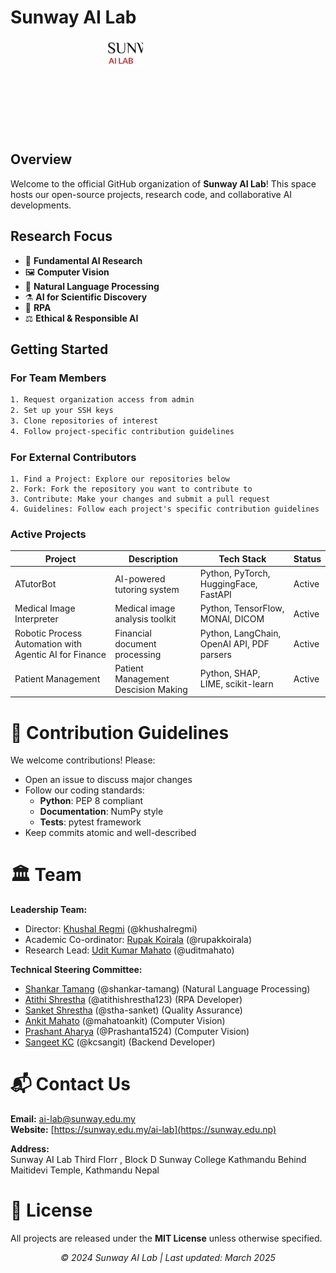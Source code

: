 # Sunway AI Lab

<div style="width: 200px; height: 150px; overflow: hidden; margin: 0 auto;">
    <img 
        src="SUNWAY_AI_LAB.png" 
        alt="Sunway AI Lab Logo" 
        style="width: 30%; height: 30%; object-fit: cover; object-position: center 70%;"
    />
</div>

## Overview

Welcome to the official GitHub organization of **Sunway AI Lab**! This space hosts our open-source projects, research code, and collaborative AI developments.

## Research Focus

- 🔬 **Fundamental AI Research**
- 🖼️ **Computer Vision**
- 📝 **Natural Language Processing**
- ⚗️ **AI for Scientific Discovery**
- 🤖 **RPA**
- ⚖️ **Ethical & Responsible AI**

## Getting Started

### For Team Members

```bash
1. Request organization access from admin
2. Set up your SSH keys
3. Clone repositories of interest
4. Follow project-specific contribution guidelines
```
### For External Contributors
```
1. Find a Project: Explore our repositories below
2. Fork: Fork the repository you want to contribute to
3. Contribute: Make your changes and submit a pull request
4. Guidelines: Follow each project's specific contribution guidelines
```

### Active Projects

| Project                                  | Description                           | Tech Stack                          | Status  |
|------------------------------------------|---------------------------------------|-------------------------------------|---------|
| ATutorBot                                | AI-powered tutoring system            | Python, PyTorch, HuggingFace, FastAPI | Active  |
| Medical Image Interpreter                | Medical image analysis toolkit        | Python, TensorFlow, MONAI, DICOM    | Active  |
| Robotic Process Automation with Agentic AI for Finance | Financial document processing | Python, LangChain, OpenAI API, PDF parsers | Active  |
| Patient Management              | Patient Management Descision Making        | Python, SHAP, LIME, scikit-learn    | Active    |

# 📜 Contribution Guidelines

We welcome contributions! Please:

- Open an issue to discuss major changes
- Follow our coding standards:
  - **Python**: PEP 8 compliant
  - **Documentation**: NumPy style
  - **Tests**: pytest framework
- Keep commits atomic and well-described

# 🏛️ Team

**Leadership Team:**
- Director: [Khushal Regmi](https://github.com/khushalregmi) (@khushalregmi)
- Academic Co-ordinator: [Rupak Koirala](https://github.com/rupakkoirala) (@rupakkoirala)
- Research Lead: [Udit Kumar Mahato](https://github.com/uditmahato) (@uditmahato)

**Technical Steering Committee:**
- [Shankar Tamang](https://github.com/shankar-tamang) (@shankar-tamang) (Natural Language Processing)
- [Atithi Shrestha](https://github.com/atithishrestha123) (@atithishrestha123) (RPA Developer)
- [Sanket Shrestha](https://github.com/stha-sanket) (@stha-sanket) (Quality Assurance)
- [Ankit Mahato](https://github.com/mahatoankit) (@mahatoankit) (Computer Vision)
- [Prashant Aharya](https://github.com/Prashanta1524) (@Prashanta1524) (Computer Vision)
- [Sangeet KC](https://github.com/kcsangit) (@kcsangit) (Backend Developer)

# 📬 Contact Us

**Email:** [ai-lab@sunway.edu.my](mailto:ailab@sunway.edu.np)  
**Website:** [https://sunway.edu.my/ai-lab](https://sunway.edu.np)  

**Address:**  
Sunway AI Lab
Third Florr , Block D
Sunway College Kathmandu
Behind Maitidevi Temple,
Kathmandu Nepal

# 📄 License

All projects are released under the **MIT License** unless otherwise specified.

<div align="center">
  <em>© 2024 Sunway AI Lab | Last updated: March 2025</em>
</div>
